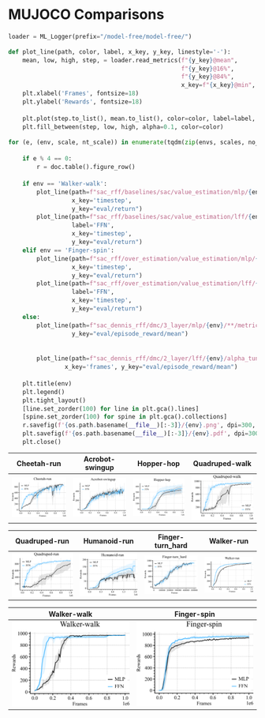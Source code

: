 # MUJOCO Comparisons
```python
loader = ML_Logger(prefix="/model-free/model-free/")
```
```python
def plot_line(path, color, label, x_key, y_key, linestyle='-'):
    mean, low, high, step, = loader.read_metrics(f"{y_key}@mean",
                                                 f"{y_key}@16%",
                                                 f"{y_key}@84%",
                                                 x_key=f"{x_key}@min", path=path, dropna=True)
    plt.xlabel('Frames', fontsize=18)
    plt.ylabel('Rewards', fontsize=18)

    plt.plot(step.to_list(), mean.to_list(), color=color, label=label, linestyle=linestyle)
    plt.fill_between(step, low, high, alpha=0.1, color=color)
```
```python
for (e, (env, scale, nt_scale)) in enumerate(tqdm(zip(envs, scales, no_tgt_scales), desc="env-scales")):

    if e % 4 == 0:
        r = doc.table().figure_row()

    if env == 'Walker-walk':
        plot_line(path=f"sac_rff/baselines/sac/value_estimation/mlp/{env}/**/metrics.pkl", color='black', label='MLP',
                  x_key='timestep',
                  y_key="eval/return")
        plot_line(path=f"sac_rff/baselines/sac/value_estimation/lff/{env}/**/metrics.pkl", color=colors[0],
                  label='FFN',
                  x_key='timestep',
                  y_key="eval/return")
    elif env == 'Finger-spin':
        plot_line(path=f"sac_rff/over_estimation/value_estimation/mlp/{env}/**/metrics.pkl", color='black', label='MLP',
                  x_key='timestep',
                  y_key="eval/return")
        plot_line(path=f"sac_rff/over_estimation/value_estimation/lff/{env}/**/metrics.pkl", color=colors[0],
                  label='FFN',
                  x_key='timestep',
                  y_key="eval/return")
    else:
        plot_line(path=f"sac_dennis_rff/dmc/3_layer/mlp/{env}/**/metrics.pkl", color='black', label='MLP', x_key='frames',
                  y_key="eval/episode_reward/mean")


        plot_line(path=f"sac_dennis_rff/dmc/2_layer/lff/{env}/alpha_tune/scale-{scale}/**/metrics.pkl", color=colors[0], label=f'FFN',
                x_key='frames', y_key="eval/episode_reward/mean")

    plt.title(env)
    plt.legend()
    plt.tight_layout()
    [line.set_zorder(100) for line in plt.gca().lines]
    [spine.set_zorder(100) for spine in plt.gca().collections]
    r.savefig(f'{os.path.basename(__file__)[:-3]}/{env}.png', dpi=300, zoom=0.3, title=env)
    plt.savefig(f'{os.path.basename(__file__)[:-3]}/{env}.pdf', dpi=300, zoom=0.3)
    plt.close()
```

| **Cheetah-run** | **Acrobot-swingup** | **Hopper-hop** | **Quadruped-walk** |
|:---------------:|:-------------------:|:--------------:|:------------------:|
| <img style="align-self:center; zoom:0.3;" src="mlp_lff/Cheetah-run.png" image="None" styles="{'margin': '0.5em'}" width="None" height="None" dpi="300"/> | <img style="align-self:center; zoom:0.3;" src="mlp_lff/Acrobot-swingup.png" image="None" styles="{'margin': '0.5em'}" width="None" height="None" dpi="300"/> | <img style="align-self:center; zoom:0.3;" src="mlp_lff/Hopper-hop.png" image="None" styles="{'margin': '0.5em'}" width="None" height="None" dpi="300"/> | <img style="align-self:center; zoom:0.3;" src="mlp_lff/Quadruped-walk.png" image="None" styles="{'margin': '0.5em'}" width="None" height="None" dpi="300"/> |

| **Quadruped-run** | **Humanoid-run** | **Finger-turn_hard** | **Walker-run** |
|:-----------------:|:----------------:|:--------------------:|:--------------:|
| <img style="align-self:center; zoom:0.3;" src="mlp_lff/Quadruped-run.png" image="None" styles="{'margin': '0.5em'}" width="None" height="None" dpi="300"/> | <img style="align-self:center; zoom:0.3;" src="mlp_lff/Humanoid-run.png" image="None" styles="{'margin': '0.5em'}" width="None" height="None" dpi="300"/> | <img style="align-self:center; zoom:0.3;" src="mlp_lff/Finger-turn_hard.png" image="None" styles="{'margin': '0.5em'}" width="None" height="None" dpi="300"/> | <img style="align-self:center; zoom:0.3;" src="mlp_lff/Walker-run.png" image="None" styles="{'margin': '0.5em'}" width="None" height="None" dpi="300"/> |

| **Walker-walk** | **Finger-spin** |
|:---------------:|:---------------:|
| <img style="align-self:center; zoom:0.3;" src="mlp_lff/Walker-walk.png" image="None" styles="{'margin': '0.5em'}" width="None" height="None" dpi="300"/> | <img style="align-self:center; zoom:0.3;" src="mlp_lff/Finger-spin.png" image="None" styles="{'margin': '0.5em'}" width="None" height="None" dpi="300"/> |
